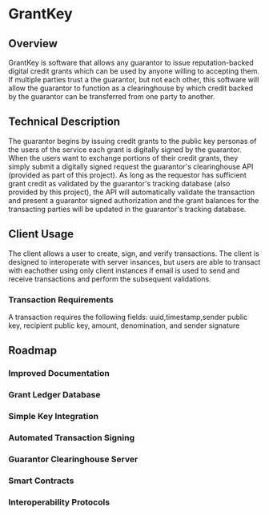 # GrantKey

## Overview
GrantKey is software that allows any guarantor to issue reputation-backed digital credit grants which can be used by anyone willing to accepting them. If multiple parties trust a the guarantor, but not each other, this software will allow the guarantor to function as a clearinghouse by which credit backed by the guarantor can be transferred from one party to another. 

## Technical Description
The guarantor begins by issuing credit grants to the public key personas of the users of the service each grant is digitally signed by the guarantor. When the users want to exchange portions of their credit grants, they simply submit a digitally signed request the guarantor's clearinghouse API (provided as part of this project). As long as the requestor has sufficient grant credit as validated by the guarantor's tracking database (also provided by this project), the API will automatically validate the transaction and present a guarantor signed authorization and the grant balances for the transacting parties will be updated in the guarantor's tracking database.

## Client Usage
The client allows a user to create, sign, and verify transactions. The client is designed to interoperate with server insances, but users are able to transact with eachother using only client instances if email is used to send and receive transactions and perform the subsequent validations.

### Transaction Requirements
A transaction requires the following fields:
uuid,timestamp,sender public key, recipient public key, amount, denomination, and sender signature 

## Roadmap
### Improved Documentation
### Grant Ledger Database
### Simple Key Integration
### Automated Transaction Signing
### Guarantor Clearinghouse Server
### Smart Contracts
### Interoperability Protocols
